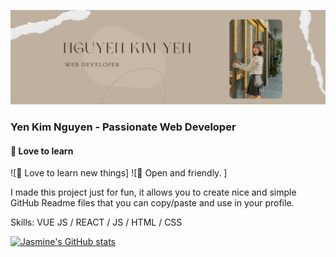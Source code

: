 ![githubcover](https://github.com/ngkimyen/ngkimyen/blob/main/github%20cover.png)

### Yen Kim Nguyen - Passionate Web Developer
#### 💫 Love to learn 
![💫 Love to learn new things]
![💫 Open and friendly. ]


I made this project just for fun, it allows you to create nice and simple GitHub Readme files that you can copy/paste and use in your profile.

Skills: VUE JS / REACT / JS / HTML / CSS

[![Jasmine's GitHub stats](https://github-readme-stats.vercel.app/api?username=ngkimyen)](https://github.com/anuraghazra/github-readme-stats)





